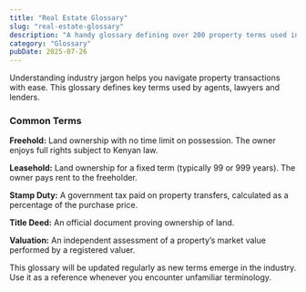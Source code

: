 ```yaml
---
title: "Real Estate Glossary"
slug: "real-estate-glossary"
description: "A handy glossary defining over 200 property terms used in Kenya’s real estate industry."
category: "Glossary"
pubDate: 2025-07-26
---
```


Understanding industry jargon helps you navigate property transactions with ease. This glossary defines key terms used by agents, lawyers and lenders.

### Common Terms

**Freehold:** Land ownership with no time limit on possession. The owner enjoys full rights subject to Kenyan law.

**Leasehold:** Land ownership for a fixed term (typically 99 or 999 years). The owner pays rent to the freeholder.

**Stamp Duty:** A government tax paid on property transfers, calculated as a percentage of the purchase price.

**Title Deed:** An official document proving ownership of land.

**Valuation:** An independent assessment of a property’s market value performed by a registered valuer.

This glossary will be updated regularly as new terms emerge in the industry. Use it as a reference whenever you encounter unfamiliar terminology.